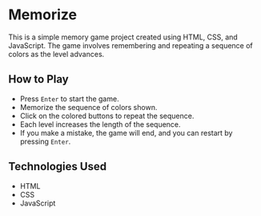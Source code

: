# Memorize 

This is a simple memory game project created using HTML, CSS, and JavaScript. The game involves remembering and repeating a sequence of colors as the level advances.

## How to Play

- Press `Enter` to start the game.
- Memorize the sequence of colors shown.
- Click on the colored buttons to repeat the sequence.
- Each level increases the length of the sequence.
- If you make a mistake, the game will end, and you can restart by pressing `Enter`.

## Technologies Used
- HTML
- CSS
- JavaScript
